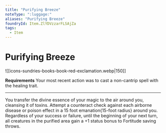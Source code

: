 ```yaml
---
title: "Purifying Breeze"
noteType: ":luggage:"
aliases: "Purifying Breeze"
foundryId: Item.ZlYDVzzarFLSAjZa
tags:
  - Item
---
```


# Purifying Breeze
![[icons-sundries-books-book-red-exclamation.webp|150]]

**Requirements** Your most recent action was to cast a non-cantrip spell with the healing trait.

* * *

You transfer the divine essence of your magic to the air around you, cleansing it of toxins. Attempt a counteract check against each airborne disease or poison effect in a 15 foot emanation{15-foot radius} around you. Regardless of your success or failure, until the beginning of your next turn, all creatures in the purified area gain a +1 status bonus to Fortitude saving throws.


